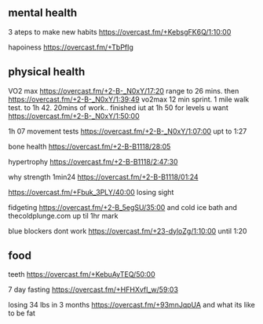 ## mental health

3 ateps to make new habits https://overcast.fm/+KebsgFK6Q/1:10:00

hapoiness https://overcast.fm/+TbPfIg

## physical health

VO2 max https://overcast.fm/+2-B-_N0xY/17:20 range to 26 mins. then https://overcast.fm/+2-B-_N0xY/1:39:49 vo2max 12 min sprint. 1 mile walk test. to 1h 42. 20mins of work.. finished iut at 1h 50 for levels u want https://overcast.fm/+2-B-_N0xY/1:50:00

1h 07 movement tests https://overcast.fm/+2-B-_N0xY/1:07:00 upt to 1:27

bone health https://overcast.fm/+2-B-B1118/28:05

hypertrophy https://overcast.fm/+2-B-B1118/2:47:30 

why strength 1min24 https://overcast.fm/+2-B-B1118/01:24

https://overcast.fm/+Fbuk_3PLY/40:00 losing sight

fidgeting https://overcast.fm/+2-B_5egSU/35:00
and cold ice bath and thecoldplunge.com  up til 1hr mark

blue blockers dont work https://overcast.fm/+23-dyloZg/1:10:00 until 1:20

## food

teeth https://overcast.fm/+KebuAyTEQ/50:00 

7 day fasting https://overcast.fm/+HFHXvfI_w/59:03

losing 34 lbs in 3 months https://overcast.fm/+93mnJqpUA and what its like to be fat
